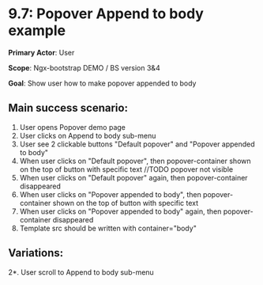 9.7: Popover Append to body example
===================================
**Primary Actor**: User

**Scope**: Ngx-bootstrap DEMO / BS version 3&4

**Goal**: Show user how to make popover appended to body

Main success scenario:
----------------------
1. User opens Popover demo page
2. User clicks on Append to body sub-menu
3. User see 2 clickable buttons "Default popover" and "Popover appended to body"
4. When user clicks on "Default popover", then popover-container shown on the top of button with specific text //TODO popover not visible
5. When user clicks on "Default popover" again, then popover-container disappeared
6. When user clicks on "Popover appended to body", then popover-container shown on the top of button with specific text
7. When user clicks on "Popover appended to body" again, then popover-container disappeared
8. Template src should be written with container="body"

Variations:
-----------
2*. User scroll to Append to body sub-menu
